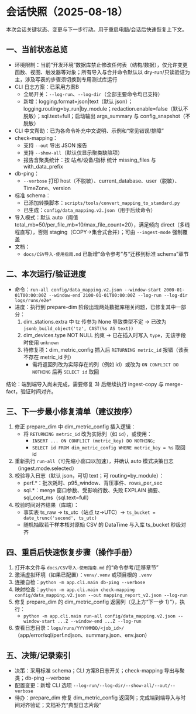 # 会话快照（2025-08-18）

本次会话关键状态、变更与下一步行动。用于重启电脑/会话后快速恢复上下文。

## 一、当前状态总览
- 环境限制：当前“开发环境”数据库禁止修改任何表（结构/数据），仅允许变更函数、视图、触发器等对象；所有导入与合并命令默认以 dry-run/只读验证为主，涉及写表的步骤须切换到专用测试库运行
- CLI 日志方案：已采用方案B
  - 全局开关：`--log-run`、`--log-dir`（全部主要命令均已支持）
  - 新增：logging.format=json|text（默认 json）；logging.routing=by_run|by_module；redaction.enable=false（默认不脱敏）；sql.text=full；启动输出 args_summary 与 config_snapshot（不脱敏）
- CLI 中文帮助：已为各命令补充中文说明、示例和“常见错误/排障”
- check-mapping：
  - 支持 `--out` 导出 JSON 报告
  - 支持 `--show-all`（默认仅显示聚类缺陷项）
  - 报告含聚类统计：按 站点/设备/指标 统计 missing_files 与 with_data_prefix
- db-ping：
  - `--verbose` 打印 host（不脱敏）、current_database、user（脱敏）、TimeZone、version
- 标准 schema：
  - 已添加转换脚本：`scripts/tools/convert_mapping_to_standard.py`
  - 已生成：`config/data_mapping.v2.json`（用于后续命令）
- 导入模式：默认 auto（阈值 total_mb=50/per_file_mb=10/max_file_count=20），满足倾向 direct（多线程直写），否则 staging（COPY→集合式合并）；可由 `--ingest-mode` 强制覆盖
- 文档：
  - `docs/CSV导入-使用指南.md` 已新增“命令参考”与“迁移到标准 schema”章节

## 二、本次运行/验证进度
- 命令：`run-all config/data_mapping.v2.json --window-start 2000-01-01T00:00:00Z --window-end 2100-01-01T00:00:00Z --log-run --log-dir logs/runs/e2e*`
- 进度：执行到 prepare-dim 阶段出现两处数据库相关问题，已修复其中一部分：
  1) dim_stations.extra 中 tz 传参为 None 导致类型不定 → 已改为 `jsonb_build_object('tz', CAST(%s AS text))`
  2) dim_devices.type NOT NULL 约束 → 已在插入时写入 `type`，无该字段时使用 `unknown`
  3) 待修复项：dim_metric_config 插入后 `RETURNING metric_id` 报错（该表不存在 metric_id 列）
     - 需将返回列改为实际存在的列（例如 id）或改为 `ON CONFLICT DO NOTHING` 后再 `SELECT id` 取回

结论：端到端导入尚未完成，需要修复 3) 后继续执行 ingest-copy 与 merge-fact，验证时间对齐。

## 三、下一步最小修复清单（建议按序）
1) 修正 prepare_dim 中 dim_metric_config 插入逻辑：
   - 将 `RETURNING metric_id` 改为实际列（如 `id`），或使用：
     - `INSERT ... ON CONFLICT (metric_key) DO NOTHING;`
     - `SELECT id FROM dim_metric_config WHERE metric_key = %s` 取回 id
2) 重新执行 `run-all`（可先缩小窗口以加速），并确认 auto 模式决策日志（ingest.mode.selected）
3) 校验导入日志（默认 json，可切 text；可 routing=by_module）：
   - perf.*：批次耗时、p95_window、背压事件、rows_per_sec
   - sql.*：merge 窗口参数、受影响行数、失败 EXPLAIN 摘要、sql_cost_ms（sql.text=full）
4) 校验时间对齐结果（库端）：
   - 事实表 ts_raw → ts_utc（站点 tz→UTC）→ `ts_bucket = date_trunc('second', ts_utc)`
   - 随机抽取若干样本核对原始 CSV 的 DataTime 与入库 ts_bucket 秒级对齐

## 四、重启后快速恢复步骤（操作手册）
1) 打开本文件与 `docs/CSV导入-使用指南.md` 的“命令参考/迁移章节”
2) 激活虚拟环境（如果已配置）：`venv/.venv` 或项目根的 `.venv`
3) 连接自检：`python -m app.cli.main db-ping --verbose`
4) 映射检查：`python -m app.cli.main check-mapping config/data_mapping.v2.json --out mapping_report_v2.json --log-run`
5) 修复 prepare_dim 的 dim_metric_config 返回列（见上方“下一步 1）”），执行：
   - `python -m app.cli.main run-all config/data_mapping.v2.json --window-start ...Z --window-end ...Z --log-run`
6) 查看日志目录：`logs/runs/YYYYMMDD/<job_id>/`（app/error/sql/perf.ndjson、summary.json、env.json）

## 五、决策/记录索引
- 决策：采用标准 schema；CLI 方案B日志开关；check-mapping 导出与聚类；db-ping --verbose
- 配置变更：新增 CLI 选项 `--log-run/--log-dir/--show-all/--out/--verbose`
- 待办：prepare_dim 修复 dim_metric_config 返回列；完成端到端导入与时间对齐验证；文档补充“典型日志片段”

